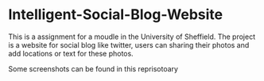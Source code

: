 # Intelligent-Social-Blog-Website
This is a assignment for a moudle in the University of Sheffield. The project is a website for social blog like twitter, users can sharing their photos and add locations or text for these photos. 

Some screenshots can be found in this reprisotoary
